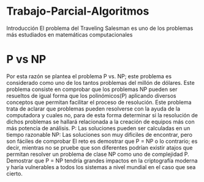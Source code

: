 # Trabajo-Parcial-Algoritmos
Introducción
El problema del Traveling Salesman es uno de los problemas más estudiados en matemáticas computacionales
# P vs NP
Por esta razón se plantea el problema P vs. NP; este problema es considerado como uno de los tantos problemas del millón de dólares. Este problema consiste en comprobar que los problemas NP pueden ser resueltos de igual forma que los polinómicos(P) aplicando diversos conceptos que permitan facilitar el proceso de resolución. Este problema trata de aclarar que problemas pueden resolverse con la ayuda de la computadora y cuales no, para de esta forma determinar si la resolución de dichos problemas se hallará relacionada a la creación de equipos más con más potencia de análisis.
P: Las soluciones pueden ser calculadas en un tiempo razonable
NP: Las soluciones son muy dificiles de encontrar, pero son fáciles de comprobar
El reto es demostrar que P = NP o lo contrario; es decir, mientras no se pruebe que son diferentes podrían existir atajos que permitan resolver un problema de clase NP como uno de complejidad P. Demostrar que P = NP tendría grandes impactos en la criptografía moderna y haría vulnerables a todos los sistemas a nivel mundial en el caso que sea cierto.
